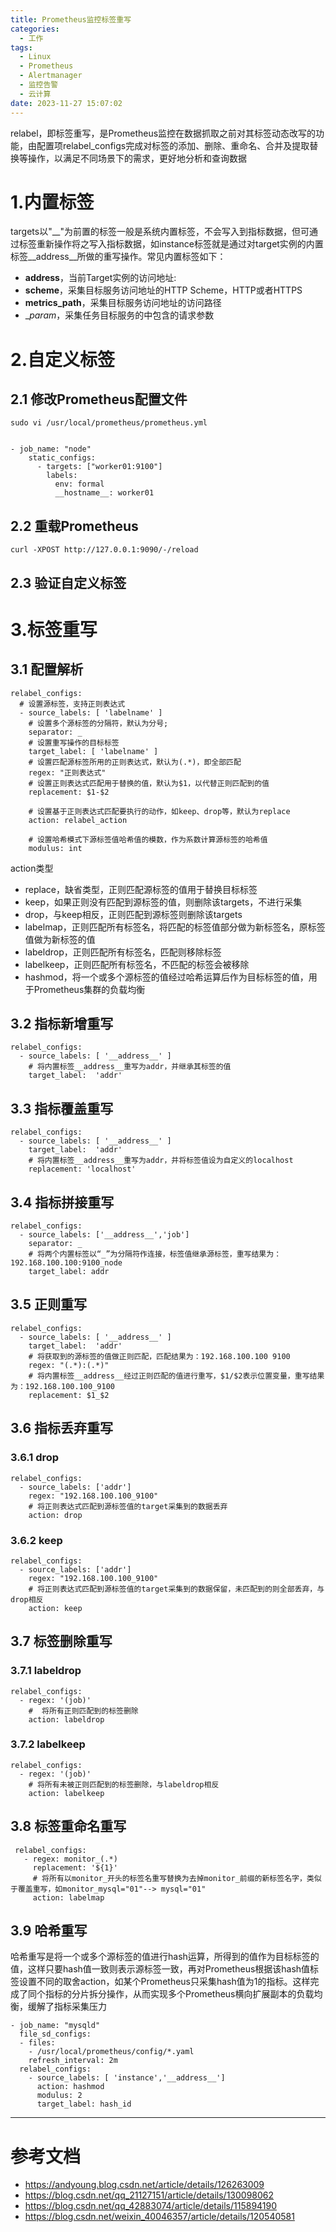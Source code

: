 ```yaml
---
title: Prometheus监控标签重写
categories:
  - 工作
tags:
  - Linux
  - Prometheus
  - Alertmanager
  - 监控告警
  - 云计算
date: 2023-11-27 15:07:02
---
```


relabel，即标签重写，是Prometheus监控在数据抓取之前对其标签动态改写的功能，由配置项relabel_configs完成对标签的添加、删除、重命名、合并及提取替换等操作，以满足不同场景下的需求，更好地分析和查询数据

# 1.内置标签

targets以"__"为前置的标签一般是系统内置标签，不会写入到指标数据，但可通过标签重新操作将之写入指标数据，如instance标签就是通过对target实例的内置标签__address__所做的重写操作。常见内置标签如下：

- __address__，当前Target实例的访问地址<host>:<port>
- __scheme__，采集目标服务访问地址的HTTP Scheme，HTTP或者HTTPS
- __metrics_path__，采集目标服务访问地址的访问路径
- __param_<name>，采集任务目标服务的中包含的请求参数

# 2.自定义标签

## 2.1 修改Prometheus配置文件

    sudo vi /usr/local/prometheus/prometheus.yml


    - job_name: "node"
        static_configs:
          - targets: ["worker01:9100"]
            labels:
              env: formal
              __hostname__: worker01

## 2.2 重载Prometheus

    curl -XPOST http://127.0.0.1:9090/-/reload

## 2.3 验证自定义标签

# 3.标签重写

## 3.1 配置解析

    relabel_configs:
      # 设置源标签，支持正则表达式
      - source_labels: [ 'labelname' ]
        # 设置多个源标签的分隔符，默认为分号;
        separator: _
        # 设置重写操作的目标标签
        target_label: [ 'labelname' ]
        # 设置匹配源标签所用的正则表达式，默认为(.*)，即全部匹配
        regex: "正则表达式"
        # 设置正则表达式匹配用于替换的值，默认为$1，以代替正则匹配到的值
        replacement: $1-$2

        # 设置基于正则表达式匹配要执行的动作，如keep、drop等，默认为replace
        action: relabel_action
 
        # 设置哈希模式下源标签值哈希值的模数，作为系数计算源标签的哈希值
        modulus: int
 
action类型

- replace，缺省类型，正则匹配源标签的值用于替换目标标签
- keep，如果正则没有匹配到源标签的值，则删除该targets，不进行采集
- drop，与keep相反，正则匹配到源标签则删除该targets
- labelmap，正则匹配所有标签名，将匹配的标签值部分做为新标签名，原标签值做为新标签的值
- labeldrop，正则匹配所有标签名，匹配则移除标签
- labelkeep，正则匹配所有标签名，不匹配的标签会被移除
- hashmod，将一个或多个源标签的值经过哈希运算后作为目标标签的值，用于Prometheus集群的负载均衡

## 3.2 指标新增重写

    relabel_configs:
      - source_labels: [ '__address__' ]
        # 将内置标签__address__重写为addr，并继承其标签的值
        target_label:  'addr'

## 3.3 指标覆盖重写

    relabel_configs:
      - source_labels: [ '__address__' ]
        target_label:  'addr'
        # 将内置标签__address__重写为addr，并将标签值设为自定义的localhost
        replacement: 'localhost'

## 3.4 指标拼接重写

    relabel_configs:
      - source_labels: ['__address__','job']
        separator: _
        # 将两个内置标签以“_”为分隔符作连接，标签值继承源标签，重写结果为：192.168.100.100:9100_node    
        target_label: addr

## 3.5 正则重写

    relabel_configs:
      - source_labels: [ '__address__' ]
        target_label:  'addr'
        # 将获取到的源标签的值做正则匹配，匹配结果为：192.168.100.100 9100
        regex: "(.*):(.*)"
        # 将内置标签__address__经过正则匹配的值进行重写，$1/$2表示位置变量，重写结果为：192.168.100.100_9100
        replacement: $1_$2

## 3.6 指标丢弃重写

### 3.6.1 drop

    relabel_configs:
      - source_labels: ['addr']
        regex: "192.168.100.100_9100"
        # 将正则表达式匹配到源标签值的target采集到的数据丢弃
        action: drop

### 3.6.2 keep

    relabel_configs:
      - source_labels: ['addr']
        regex: "192.168.100.100_9100"
        # 将正则表达式匹配到源标签值的target采集到的数据保留，未匹配到的则全部丢弃，与drop相反
        action: keep

## 3.7 标签删除重写

### 3.7.1 labeldrop

    relabel_configs:
      - regex: '(job)'
        #  将所有正则匹配到的标签删除
        action: labeldrop

### 3.7.2 labelkeep

    relabel_configs:
      - regex: '(job)'
        # 将所有未被正则匹配到的标签删除，与labeldrop相反
        action: labelkeep    

## 3.8 标签重命名重写

     relabel_configs:
       - regex: monitor_(.*)
         replacement: '${1}'
         # 将所有以monitor_开头的标签名重写替换为去掉monitor_前缀的新标签名字，类似于覆盖重写，如monitor_mysql="01"--> mysql="01"
         action: labelmap

## 3.9 哈希重写

哈希重写是将一个或多个源标签的值进行hash运算，所得到的值作为目标标签的值，这样只要hash值一致则表示源标签一致，再对Prometheus根据该hash值标签设置不同的取舍action，如某个Prometheus只采集hash值为1的指标。这样完成了同个指标的分片拆分操作，从而实现多个Prometheus横向扩展副本的负载均衡，缓解了指标采集压力

    - job_name: "mysqld"
      file_sd_configs:
      - files:
        - /usr/local/prometheus/config/*.yaml
        refresh_interval: 2m
      relabel_configs:
        - source_labels: [ 'instance','__address__']
          action: hashmod
          modulus: 2
          target_label: hash_id

---------

# 参考文档

- https://andyoung.blog.csdn.net/article/details/126263009
- https://blog.csdn.net/qq_21127151/article/details/130098062
- https://blog.csdn.net/qq_42883074/article/details/115894190
- https://blog.csdn.net/weixin_40046357/article/details/120540581